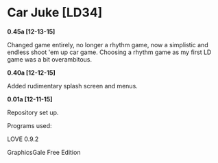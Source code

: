 # Car Juke [LD34]

**0.45a [12-13-15]**

Changed game entirely, no longer a rhythm game, now a simplistic and endless shoot 'em up car game.
Choosing a rhythm game as my first LD game was a bit overambitous.

**0.40a [12-12-15]**

Added rudimentary splash screen and menus.

**0.01a [12-11-15]**

Repository set up.

Programs used:

LOVE 0.9.2

GraphicsGale Free Edition
